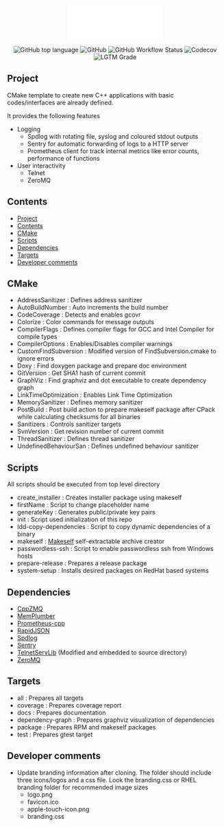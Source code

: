 <div align="center" width="50">
<img src=scripts/data/branding/logo.png>

![GitHub top language](https://img.shields.io/github/languages/top/egecetin/Repo-Init?style=plastic)
![GitHub](https://img.shields.io/github/license/egecetin/Repo-Init?style=plastic)
![GitHub Workflow Status](https://img.shields.io/github/workflow/status/egecetin/Repo-Init/Build%20and%20test?style=plastic)
![Codecov](https://img.shields.io/codecov/c/github/egecetin/Repo-Init?style=plastic&token=G65MG0J07F)
![LGTM Grade](https://img.shields.io/lgtm/grade/cpp/github/egecetin/Repo-Init?style=plastic)
</div>

## Project
CMake template to create new C++ applications with basic codes/interfaces are already defined.

It provides the following features
  - Logging
    - Spdlog with rotating file, syslog and coloured stdout outputs
    - Sentry for automatic forwarding of logs to a HTTP server
    - Prometheus client for track internal metrics like error counts, performance of functions
  - User interactivity
    - Telnet
    - ZeroMQ

## Contents

- [Project](#project)
- [Contents](#contents)
- [CMake](#cmake)
- [Scripts](#scripts)
- [Dependencies](#dependencies)
- [Targets](#targets)
- [Developer comments](#developer-comments)

## CMake

- AddressSanitizer      : Defines address sanitizer
- AutoBuildNumber       : Auto increments the build number
- CodeCoverage          : Detects and enables gcovr
- Colorize              : Color commands for message outputs
- CompilerFlags         : Defines compiler flags for GCC and Intel Compiler for compile types
- CompilerOptions       : Enables/Disables compiler warnings
- CustomFindSubversion  : Modified version of FindSubversion.cmake to ignore errors
- Doxy                  : Find doxygen package and prepare doc environment
- GitVersion            : Get SHA1 hash of current commit
- GraphViz              : Find graphviz and dot executable to create dependency graph
- LinkTimeOptimization  : Enables Link Time Optimization
- MemorySanitizer       : Defines memory sanitizer
- PostBuild             : Post build action to prepare makeself package after CPack while calculating checksums for all binaries
- Sanitizers            : Controls sanitizer targets
- SvnVersion            : Get revision number of current commit
- ThreadSanitizer       : Defines thread sanitizer
- UndefinedBehaviourSan : Defines undefined behaviour sanitizer

## Scripts

All scripts should be executed from top level directory

- create_installer      : Creates installer package using makeself
- firstName             : Script to change placeholder name
- generateKey           : Generates public/private key pairs
- init                  : Script used initialization of this repo
- ldd-copy-dependencies : Script to copy dynamic dependencies of a binary
- makeself              : [Makeself](https://github.com/megastep/makeself) self-extractable archive creator
- passwordless-ssh      : Script to enable passwordless ssh from Windows hosts
- prepare-release       : Prepares a release package
- system-setup          : Installs desired packages on RedHat based systems

## Dependencies

 - [CppZMQ](https://github.com/zeromq/cppzmq.git)
 - [MemPlumber](https://github.com/seladb/MemPlumber.git)
 - [Prometheus-cpp](https://github.com/jupp0r/prometheus-cpp.git)
 - [RapidJSON](https://github.com/Tencent/rapidjson.git)
 - [Spdlog](https://github.com/gabime/spdlog.git)
 - [Sentry](https://github.com/getsentry/sentry-native.git)
 - [TelnetServLib](https://github.com/lukemalcolm/TelnetServLib.git) (Modified and embedded to source directory)
 - [ZeroMQ](https://github.com/zeromq/libzmq.git)

## Targets

 - all              : Prepares all targets
 - coverage         : Prepares coverage report
 - docs             : Prepares documentation
 - dependency-graph : Prepares graphviz visualization of dependencies
 - package          : Prepares RPM and makeself packages
 - test             : Prepares gtest target

## Developer comments

 - Update branding information after cloning. The folder should include three icons/logos and a css file. Look the branding.css or RHEL branding folder for recommended image sizes
   - logo.png
   - favicon.ico
   - apple-touch-icon.png
   - branding.css
